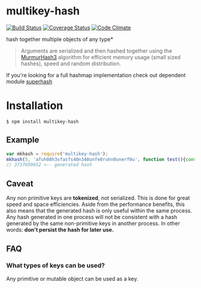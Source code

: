 multikey-hash
=============
[![Build Status](https://travis-ci.org/esco/multikey-hash.svg?branch=master)](https://travis-ci.org/esco/multikey-hash) [![Coverage Status](https://coveralls.io/repos/esco/multikey-hash/badge.png)](https://coveralls.io/r/esco/multikey-hash) [![Code Climate](https://codeclimate.com/github/esco/multikey-hash/badges/gpa.svg)](https://codeclimate.com/github/esco/multikey-hash)

hash together multiple objects of any type*

>Arguments are serialized and then hashed together using the [MurmurHash3](http://en.wikipedia.org/wiki/MurmurHash) algorithm for efficient memory usage (small sized hashes), speed and random distribution.

If you're looking for a full hashmap implementation check out dependent module [superhash](http://github.com/esco/superhash)

# Installation
```
$ npm install multikey-hash
```

## Example

```js
var mkhash = require('multikey-hash');
mkhash(5, 'afuh08h3sfasfs40n340unfe0ruhn0unerf0u', function test(){console.log(test);});
// 3717699652 <-- generated hash
```

## Caveat

Any non primitive keys are **tokenized**, not serialized. This is done for great speed and space efficiencies. Aside from the performance benefits, this also means that the generated hash is only useful within the same process. Any hash generated in one process will not be consistent with a hash generated by the same non-primitive keys in another process. In other words: **don't persist the hash for later use.**

## FAQ

### What types of keys can be used?

Any primitive or mutable object can be used as a key.